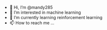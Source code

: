 - 👋 Hi, I’m @mandy285
- 👀 I’m interested in machine learning
- 🌱 I’m currently learning reinforcement learning
- 📫 How to reach me ...

<!---
mandy285/mandy285 is a ✨ special ✨ repository because its `README.md` (this file) appears on your GitHub profile.
You can click the Preview link to take a look at your changes.
--->
